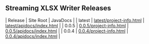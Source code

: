 ## Streaming XLSX Writer Releases

| Release | Site Root | JavaDocs |
| latest | [latest/project-info.html](https://Yaytay.github.io/params4j/latest/project-info.html) | [latest/apidocs/index.html](https://Yaytay.github.io/params4j/latest/apidocs/index.html) | 
| 0.0.5 | [0.0.5/project-info.html](https://Yaytay.github.io/params4j/0.0.5/project-info.html) | [0.0.5/apidocs/index.html](https://Yaytay.github.io/params4j/0.0.5/apidocs/index.html) | 
| 0.0.4 | [0.0.4/project-info.html](https://Yaytay.github.io/params4j/0.0.4/project-info.html) | [0.0.4/apidocs/index.html](https://Yaytay.github.io/params4j/0.0.4/apidocs/index.html) | 
